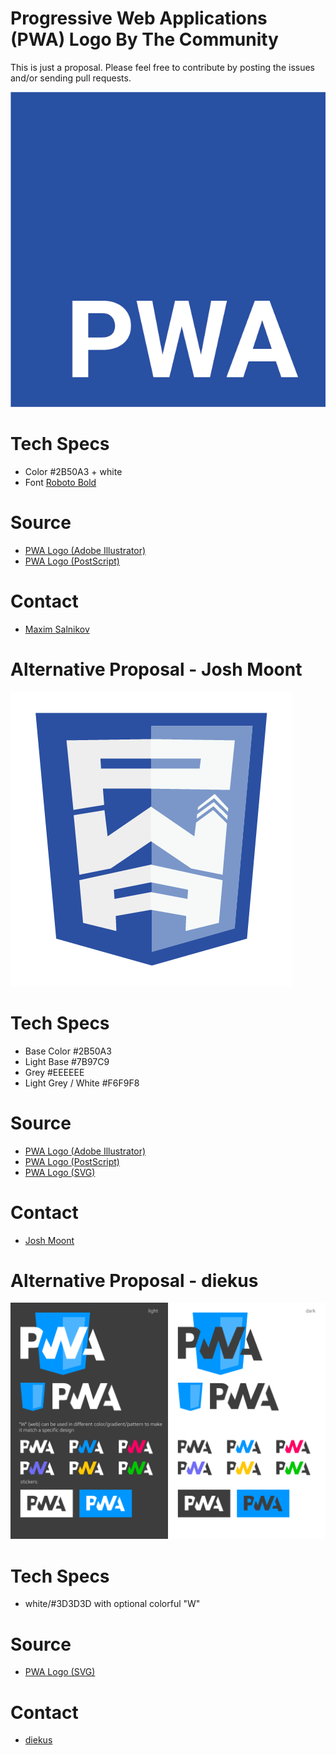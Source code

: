 Progressive Web Applications (PWA) Logo By The Community
========================

This is just a proposal. Please feel free to contribute by posting the issues and/or sending pull requests.

![PWA Logo (PNG)](pwa-logo.png)

# Tech Specs
- Color #2B50A3 + white
- Font [Roboto Bold](https://github.com/google/roboto/)

# Source
- [PWA Logo (Adobe Illustrator)](pwa-logo.ai)
- [PWA Logo (PostScript)](pwa-logo.eps)

# Contact
- [Maxim Salnikov](mailto:salnikov@gmail.com)


# Alternative Proposal - Josh Moont

![PWA Logo (PNG)](proposal-joshm/pwa-logo.png)

# Tech Specs
- Base Color #2B50A3
- Light Base #7B97C9
- Grey #EEEEEE
- Light Grey / White #F6F9F8

# Source
- [PWA Logo (Adobe Illustrator)](proposal-joshm/pwa-logo.ai)
- [PWA Logo (PostScript)](proposal-joshm/pwa-logo.eps)
- [PWA Logo (SVG)](proposal-joshm/pwa-logo.svg)

# Contact
- [Josh Moont](mailto:moonty@gmail.com)

# Alternative Proposal - diekus

![PWA Logo (PNG)](proposal-diekus/pwalogo2.png)

# Tech Specs
- white/#3D3D3D with optional colorful "W"

# Source
- [PWA Logo (SVG)](proposal-diekus/pwa_diekus.svg)

# Contact
- [diekus](mailto:diekus@gmail.com)
